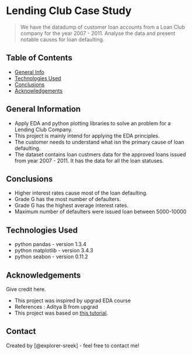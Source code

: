 # Lending Club Case Study
> We have the datadump of customer loan accounts from a Loan Club company for the year 2007 - 2011. Analyse the data and present notable causes for loan defaulting.


## Table of Contents
* [General Info](#general-information)
* [Technologies Used](#technologies-used)
* [Conclusions](#conclusions)
* [Acknowledgements](#acknowledgements)

<!-- You can include any other section that is pertinent to your problem -->

## General Information
- Apply EDA and python plotting libraries to solve an problem for a Lending Club Company.
- This project is mainly intend for applying the EDA principles.
- The customer needs to understand what isn the primary cause of loan defaulting.
- The dataset contains loan custmers data for the approved loans issued from year 2007 - 2011. It has the data for all the loan statuses.

<!-- You don't have to answer all the questions - just the ones relevant to your project. -->

## Conclusions
- Higher interest rates cause most of the loan defaulting.
- Grade G has the most number of defaulters.
- Grade G has the highest average interest rates.
- Maximum number of defaulters were issued loan between 5000-10000

<!-- You don't have to answer all the questions - just the ones relevant to your project. -->


## Technologies Used
- python pandas - version 1.3.4
- python matplotlib - version 3.4.3
- python seabon - version 0.11.2

<!-- As the libraries versions keep on changing, it is recommended to mention the version of library used in this project -->

## Acknowledgements
Give credit here.
- This project was inspired by upgrad EDA course
- References : Aditya B from upgrad
- This project was based on [this tutorial](https://live.upgrad.com/summary/7X8JW8HzPIQpW4WTj6w22aiiIY1Rz3kh).


## Contact
Created by [@explorer-sreek] - feel free to contact me!


<!-- Optional -->
<!-- ## License -->
<!-- This project is open source and available under the [... License](). -->

<!-- You don't have to include all sections - just the one's relevant to your project -->
